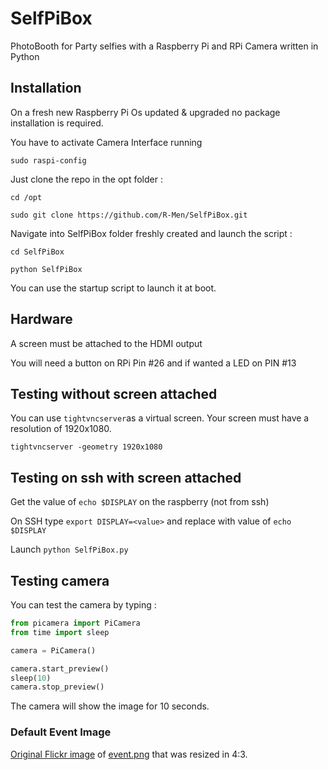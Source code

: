 # SelfPiBox
PhotoBooth for Party selfies with a Raspberry Pi and RPi Camera written in Python

## Installation
On a fresh new Raspberry Pi Os updated & upgraded no package installation is required. 

You have to activate Camera Interface running 

`sudo raspi-config`

Just clone the repo in the opt folder :

`cd /opt`

`sudo git clone https://github.com/R-Men/SelfPiBox.git`

Navigate into SelfPiBox folder freshly created and launch the script : 

`cd SelfPiBox`

`python SelfPiBox`

You can use the startup script to launch it at boot.

## Hardware 
A screen must be attached to the HDMI output

You will need a button on RPi Pin #26 and if wanted a LED on PIN #13

## Testing without screen attached
You can use `tightvncserver`as a virtual screen. Your screen must have a resolution of 1920x1080.

`tightvncserver -geometry 1920x1080`

## Testing on ssh with screen attached
Get the value of `echo $DISPLAY` on the raspberry (not from ssh)

On SSH type `export DISPLAY=<value>` and replace <value> with value of `echo $DISPLAY`

Launch `python SelfPiBox.py`

## Testing camera
You can test the camera by typing :
```python
from picamera import PiCamera
from time import sleep

camera = PiCamera()

camera.start_preview()
sleep(10)
camera.stop_preview()
```
The camera will show the image for 10 seconds.

### Default Event Image 
[Original Flickr image](https://flic.kr/p/LhSZBG) of [event.png](assets/background/event.png) that was resized in 4:3. 
